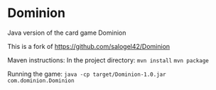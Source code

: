 # Dominion
Java version of the card game Dominion

This is a fork of https://github.com/salogel42/Dominion 

Maven instructions:
In the project directory:
`mvn install`
`mvn package`

Running the game:
`java -cp target/Dominion-1.0.jar com.dominion.Dominion`
